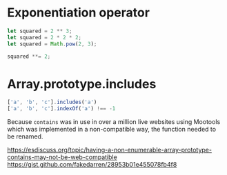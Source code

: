 # Exponentiation operator

```js
let squared = 2 ** 3;
let squared = 2 * 2 * 2;
let squared = Math.pow(2, 3);

squared **= 2;
```

# Array.prototype.includes

```js
['a', 'b', 'c'].includes('a')
['a', 'b', 'c'].indexOf('a') !== -1
```

Because `contains` was in use in over a million live websites using Mootools
which was implemented in a non-compatible way, the function needed to be renamed.

https://esdiscuss.org/topic/having-a-non-enumerable-array-prototype-contains-may-not-be-web-compatible
https://gist.github.com/fakedarren/28953b01e455078fb4f8
